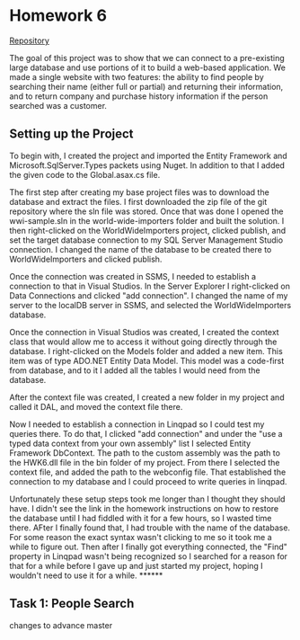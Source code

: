 # Homework 6

[Repository](https://github.com/jhammett15/jhammett15.github.io) 

The goal of this project was to show that we can connect to a pre-existing large database and use portions of it to build a web-based application. We made a single website with two features: the ability to find people by searching their name (either full or partial) and returning their information, and to return company and purchase history information if the person searched was a customer.

## Setting up the Project

To begin with, I created the project and imported the Entity Framework and Microsoft.SqlServer.Types packets using Nuget. In addition to that I added the given code to the Global.asax.cs file.

The first step after creating my base project files was to download the database and extract the files. I first downloaded the zip file of the git repository where the sln file was stored. Once that was done I opened the wwi-sample.sln in the world-wide-importers folder and built the solution. I then right-clicked on the WorldWideImporters project, clicked publish, and set the target database connection to my SQL Server Management Studio connection. I changed the name of the database to be created there to WorldWideImporters and clicked publish.

Once the connection was created in SSMS, I needed to establish a connection to that in Visual Studios. In the Server Explorer I right-clicked on Data Connections and clicked "add connection". I changed the name of my server to the localDB server in SSMS, and selected the WorldWideImporters database.

Once the connection in Visual Studios was created, I created the context class that would allow me to access it without going directly through the database. I right-clicked on the Models folder and added a new item. This item was of type ADO.NET Entity Data Model. This model was a code-first from database, and to it I added all the tables I would need from the database. 

After the context file was created, I created a new folder in my project and called it DAL, and moved the context file there.

Now I needed to establish a connection in Linqpad so I could test my queries there. To do that, I clicked "add connection" and under the "use a typed data context from your own assembly" list I selected Entity Framework DbContext. The path to the custom assembly was the path to the HWK6.dll file in the bin folder of my project. From there I selected the context file, and added the path to the webconfig file. That established the connection to my database and I could proceed to write queries in linqpad.

Unfortunately these setup steps took me longer than I thought they should have. I didn't see the link in the homework instructions on how to restore the database until I had fiddled with it for a few hours, so I wasted time there. AFter I finally found that, I had trouble with the name of the database. For some reason the exact syntax wasn't clicking to me so it took me a while to figure out. Then after I finally got everything connected, the "Find" property in Linqpad wasn't being recognized so I searched for a reason for that for a while before I gave up and just started my project, hoping I wouldn't need to use it for a while. ******



## Task 1: People Search

changes to advance master